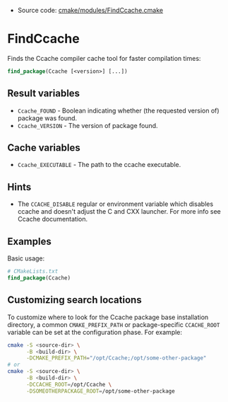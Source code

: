 <!-- This is auto-generated file. -->
* Source code: [cmake/modules/FindCcache.cmake](https://github.com/petk/php-build-system/blob/master/cmake/cmake/modules/FindCcache.cmake)

# FindCcache

Finds the Ccache compiler cache tool for faster compilation times:

```cmake
find_package(Ccache [<version>] [...])
```

## Result variables

* `Ccache_FOUND` - Boolean indicating whether (the requested version of) package
  was found.
* `Ccache_VERSION` - The version of package found.

## Cache variables

* `Ccache_EXECUTABLE` - The path to the ccache executable.

## Hints

* The `CCACHE_DISABLE` regular or environment variable which disables ccache and
  doesn't adjust the C and CXX launcher. For more info see Ccache documentation.

## Examples

Basic usage:

```cmake
# CMakeLists.txt
find_package(Ccache)
```

## Customizing search locations

To customize where to look for the Ccache package base
installation directory, a common `CMAKE_PREFIX_PATH` or
package-specific `CCACHE_ROOT` variable can be set at
the configuration phase. For example:

```sh
cmake -S <source-dir> \
      -B <build-dir> \
      -DCMAKE_PREFIX_PATH="/opt/Ccache;/opt/some-other-package"
# or
cmake -S <source-dir> \
      -B <build-dir> \
      -DCCACHE_ROOT=/opt/Ccache \
      -DSOMEOTHERPACKAGE_ROOT=/opt/some-other-package
```

